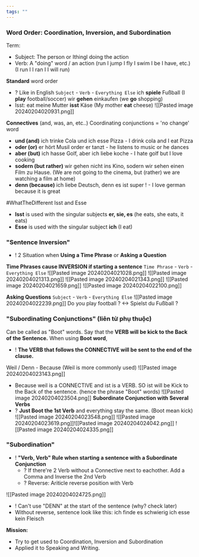 ```yaml
---
tags: ""
---
```

### Word Order: Coordination, Inversion, and Subordination


Term:
+ Subject: The person or Ithingl doing the action
+ Verb: A "doing" word / an action
	(run I jump I fly I swim I be I have, etc.)
	(I run I I ran I I will run)

**Standard** word order
+ ? Like in English
`Subject` - `Verb` - `Everything Else`
	ich **spiele** Fußball (I **play** football/soccer)
	wir **gehen** einkaufen (we **go** shopping)
+ Isst: eat
	meine Mutter **isst** Käse (My mother **eat** cheese)
![[Pasted image 20240204020931.png]]

**Connectives**
(and, was, an, etc..)
Coordinating conjunctions = 'no change' word
+ **und (and)**
	ich trinke Cola und ich esse Pizza - I drink cola and I eat Pizza
+ **oder (or)**
	er hört Musil order er tanzt - he listens to music or he dances
+ **aber (but)**
	ich hasse Golf, aber ich liebe koche - I hate golf but I love cooking 
+ **sodern (but rather)**
	wir gehen nicht ins Kino, sodern wir sehen einen Film zu Hause. 
	(We are not going to the cinema, but (rather) we are watching a film at home)
+ **denn (because)**
	ich liebe Deutsch, denn es ist super !  - I love german because it is great

#WhatTheDifferent  Isst and Esse
+ **Isst** is used with the singular subjects **er, sie, es** (he eats, she eats, it eats)
+ **Esse** is used with the singular subject **ich** (I eat)

### "Sentence Inversion"
+ ! 2 Situation when **Using a Time Phrase** or **Asking a Question**

**Time Phrases cause INVERSION if starting a sentence**
`Time Phrase` - `Verb` - `Everything Else`
![[Pasted image 20240204021028.png]]
![[Pasted image 20240204021313.png]]
![[Pasted image 20240204021343.png]]
![[Pasted image 20240204021659.png]]
![[Pasted image 20240204022100.png]]

**Asking Questions**
`Subject` - `Verb` - `Everything Else`
![[Pasted image 20240204022239.png]]
Do you play football ? <-> Spielst du Fußball  ?


### "Subordinating Conjunctions" (liên từ phụ thuộc)
Can be called as "Boot" words. Say that the **VERB will be kick to the Back of the Sentence.**
When using **Boot word**,
+ !  **The VERB that follows the CONNECTIVE will be sent to the end of the clause.**

Weil / Denn - Because (Weil is more commonly used)
![[Pasted image 20240204023143.png]]
+ Because weil is a CONNECTIVE and ist is a VERB. SO ist will be Kick to the Back of the sentence. (hence the phrase "Boot" words)
![[Pasted image 20240204023504.png]]
 **Subordinate Conjunction with Several Verbs**  
 + ? **Just Boot the 1st Verb** and everything stay the same. (Boot mean kick) 
![[Pasted image 20240204023548.png]]
![[Pasted image 20240204023619.png]]![[Pasted image 20240204024042.png]]
![[Pasted image 20240204024335.png]]


### "Subordination" 
+ ! **"Verb, Verb" Rule when starting a sentence with a Subordinate Conjunction**
	 + ? If there're 2 Verb without a Connective next to eachother. Add a Comma and Inverse the 2nd Verb
	 + ? Reverse: Ariticle reverse position with Verb

![[Pasted image 20240204024725.png]]
 + ! Can't use "DENN" at the start of the sentence (why? check later)
+ Without reverse, sentence look like this: 
	ich finde es schwierig
	ich esse kein Fleisch

 **Mission:**
 + Try to get used to Coordination, Inversion and Subordination
+  Applied it to Speaking and Writing.
